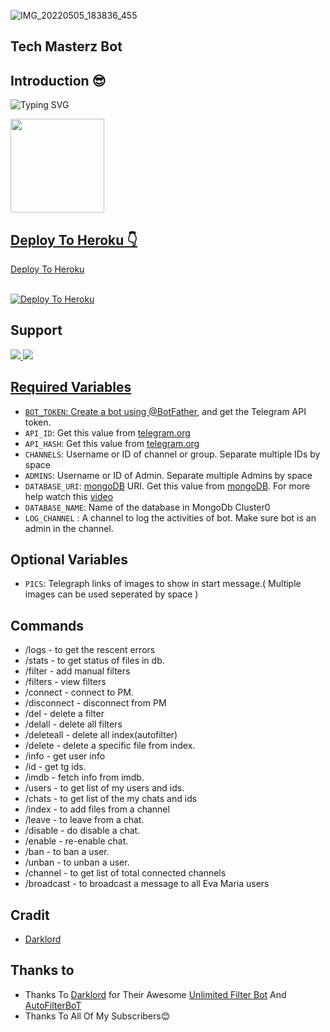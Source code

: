 ![IMG_20220505_183836_455](https://user-images.githubusercontent.com/104905898/166929679-a94caef8-a1dd-4642-afec-e49fb13e9ed0.jpg)

##  Tech Masterz Bot 

## Introduction 😎

![Typing SVG](https://readme-typing-svg.herokuapp.com/?lines=Welcome+To+Tech+Masterz+Repo!;Created+by+Darklord!;A+simple+and+a+basic+Bot!;A+Advanced+AutoFilter+Bot;Don't+Forget+To+Subcribe;Tech+Masterz+in+Telegram;)
</p>
</h1>
<a href="https://t.me/techmasterz">
  <img src="https://img.shields.io/badge/𝚂𝚄𝙱𝚂𝙲𝚁𝙸𝙱𝙴-blue?logo=telegram" width="150">

## Deploy To Heroku 👇

<Deploy To Heroku><summary>Deploy To Heroku</summary>
<p>
<br>
<a href="https://heroku.com/deploy?template=https://github.com/MoulikMaity/Tech-Masterz">
  <img src="https://www.herokucdn.com/deploy/button.svg" alt="Deploy To Heroku">
</a>
</p>
</details>

## Support 

<a href="https://t.me/+G-jUAYrcsMw4NTU1"><img src="https://img.shields.io/badge/Join-Main%20Group-red.svg?style=for-the-badge&logo=Telegram">
<a href="https://t.me/techmasterz"><img src="https://img.shields.io/badge/Join-Support%20Channel-blue.svg?style=for-the-badge&logo=Telegram">
  
## Required Variables

* `BOT_TOKEN`: Create a bot using [@BotFather](https://telegram.dog/BotFather), and get the Telegram API token.
* `API_ID`: Get this value from [telegram.org](https://my.telegram.org/apps)
* `API_HASH`: Get this value from [telegram.org](https://my.telegram.org/apps)
* `CHANNELS`: Username or ID of channel or group. Separate multiple IDs by space
* `ADMINS`: Username or ID of Admin. Separate multiple Admins by space
* `DATABASE_URI`: [mongoDB](https://www.mongodb.com) URI. Get this value from [mongoDB](https://www.mongodb.com). For more help watch this [video](https://youtu.be/1G1XwEOnxxo)
* `DATABASE_NAME`: Name of the database in MongoDb Cluster0
* `LOG_CHANNEL` : A channel to log the activities of bot. Make sure bot is an admin in the channel.

## Optional Variables

* `PICS`: Telegraph links of images to show in start message.( Multiple images can be used seperated by space )
  
## Commands

* /logs - to get the rescent errors
* /stats - to get status of files in db.
* /filter - add manual filters
* /filters - view filters
* /connect - connect to PM.
* /disconnect - disconnect from PM
* /del - delete a filter
* /delall - delete all filters
* /deleteall - delete all index(autofilter)
* /delete - delete a specific file from index.
* /info - get user info
* /id - get tg ids.
* /imdb - fetch info from imdb.
* /users - to get list of my users and ids.
* /chats - to get list of the my chats and ids 
* /index  - to add files from a channel
* /leave  - to leave from a chat.
* /disable  -  do disable a chat.
* /enable - re-enable chat.
* /ban  - to ban a user.
* /unban  - to unban a user.
* /channel - to get list of total connected channels
* /broadcast - to broadcast a message to all Eva Maria users

## Cradit
 
 - [Darklord](https://t.me/hellodarklord)

## Thanks to 

 - Thanks To [Darklord](https://github.com/MoulikMaity) for Their Awesome [Unlimited Filter Bot](https://github.com/MoulikMaity/Tech-Masterz) And [AutoFilterBoT](https://github.com/MoulikMaity/Tech-Masterz)
 - Thanks To All Of My Subscribers😊
